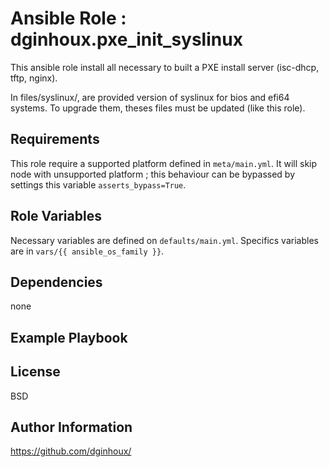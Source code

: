 Ansible Role : dginhoux.pxe_init_syslinux
=========

This ansible role install all necessary to built a PXE install server (isc-dhcp, tftp, nginx).

In files/syslinux/, are provided version of syslinux for bios and efi64 systems. To upgrade them, theses files must be updated (like this role).



Requirements
------------

This role require a supported platform defined in `meta/main.yml`.
It will skip node with unsupported platform ; this behaviour can be bypassed by settings this variable `asserts_bypass=True`.


Role Variables
--------------

Necessary variables are defined on `defaults/main.yml`.
Specifics variables are in `vars/{{ ansible_os_family }}`.



Dependencies
------------

none


Example Playbook
----------------



License
-------

BSD


Author Information
------------------

https://github.com/dginhoux/
